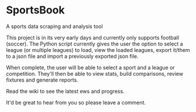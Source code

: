 # SportsBook
A sports data scraping and analysis tool

This project is in its very early days and currently only supports football (soccer). The Python script currently gives the user the option to select a league (or multiple leagues) to load, view the loaded leagues, export it/them to a json file and import a previously exported json file.

When complete, the user will be able to select a sport and a league or competition. They'll then be able to view stats, build comparisons, review fixtures and generate reports.

Read the wiki to see the latest ews and progress.

It'd be great to hear from you so please leave a comment.
